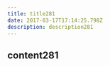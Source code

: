```yaml
---
title: title281
date: 2017-03-17T17:14:25.798Z
description: description281
---
```


## content281
  
